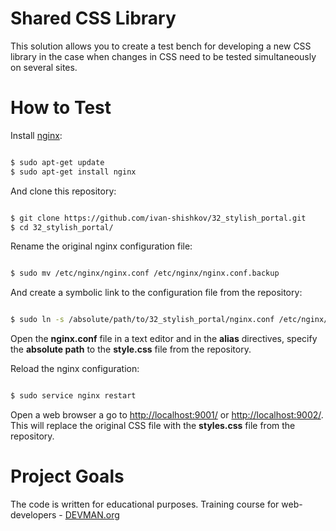 # Shared CSS Library

This solution allows you to create a test bench for developing a new CSS library in the case when changes in CSS need to be tested simultaneously on several sites.

# How to Test

Install [nginx](http://nginx.org):

```bash

$ sudo apt-get update
$ sudo apt-get install nginx

```

And clone this repository:

```bash

$ git clone https://github.com/ivan-shishkov/32_stylish_portal.git
$ cd 32_stylish_portal/

```

Rename the original nginx configuration file:

```bash

$ sudo mv /etc/nginx/nginx.conf /etc/nginx/nginx.conf.backup

```

And create a symbolic link to the configuration file from the repository:

```bash

$ sudo ln -s /absolute/path/to/32_stylish_portal/nginx.conf /etc/nginx/nginx.conf

```

Open the **nginx.conf** file in a text editor and in the **alias** directives, specify the **absolute path** to the **style.css** file from the repository.

Reload the nginx configuration:

```bash

$ sudo service nginx restart

```

Open a web browser a go to [http://localhost:9001/](http://localhost:9001/) or [http://localhost:9002/](http://localhost:9002/). This will replace the original CSS file with the **styles.css** file from the repository.


# Project Goals

The code is written for educational purposes. Training course for web-developers - [DEVMAN.org](https://devman.org)
